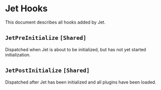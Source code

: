# Jet Hooks

This document describes all hooks added by Jet.



## `JetPreInitialize` `[Shared]`

Dispatched when Jet is about to be initialized, but has not yet started initialization.



## `JetPostInitialize` `[Shared]`

Dispatched after Jet has been initialized and all plugins have been loaded.
